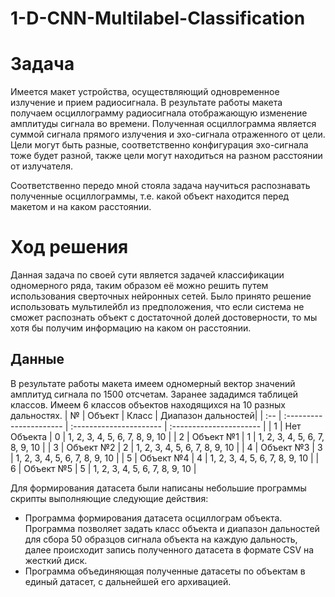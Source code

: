 # 1-D-CNN-Multilabel-Classification

# Задача

Имеется макет устройства, осуществляющий одновременное излучение и прием радиосигнала. 
В результате работы макета получаем осциллограмму радиосигнала отображающую изменение амплитуды сигнала во времени.
Полученная осциллограмма является суммой сигнала прямого излучения и эхо-сигнала отраженного от цели. 
Цели могут быть разные, соответственно конфигурация эхо-сигнала тоже будет разной, также цели могут находиться на разном расстоянии от излучателя.

Соответственно передо мной стояла задача научиться распознавать полученные осциллограммы, т.е. какой объект находится перед макетом и на каком расстоянии.

# Ход решения

Данная задача по своей сути является задачей классификации одномерного ряда, таким образом её можно решить путем использования сверточных нейронных сетей.
Было принято решение использовать мультилейбл из предположения, что если система не сможет распознать объект с достаточной долей достоверности, то мы хотя бы получим информацию на каком он расстоянии.



## Данные

В результате работы макета имеем одномерный вектор значений амплитуд сигнала по 1500 отсчетам.
Заранее зададимся таблицей классов. Имеем 6 классов объектов находящихся на 10 разных дальностях.
| № | Объект | Класс | Диапазон дальностей|
| :-- | :---------------------- | :---------------------- | :---------------------- |
| 1 | Нет Объекта | 0 | 1, 2, 3, 4, 5, 6, 7, 8, 9, 10 |
| 2 | Объект №1 | 1 | 1, 2, 3, 4, 5, 6, 7, 8, 9, 10 |
| 3 | Объект №2 | 2 | 1, 2, 3, 4, 5, 6, 7, 8, 9, 10 |
| 4 | Объект №3 | 3 | 1, 2, 3, 4, 5, 6, 7, 8, 9, 10 |
| 5 | Объект №4 | 4 | 1, 2, 3, 4, 5, 6, 7, 8, 9, 10 |
| 6 | Объект №5 | 5 | 1, 2, 3, 4, 5, 6, 7, 8, 9, 10 |

Для формирования датасета были написаны небольшие программы скрипты выполняющие следующие действия:
- Программа формирования датасета осциллограм объекта. Программа позволяет задать класс объекта и диапазон дальностей для сбора 50 образцов сигнала объекта на каждую дальность, далее происходит запись полученного датасета в формате CSV на жесткий диск.
- Программа объединяющая полученные датасеты по объектам в единый датасет, с дальнейшей его архивацией.


